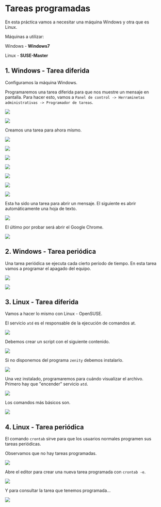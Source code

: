 # Tareas programadas

En esta práctica vamos a necesitar una máquina Windows y otra que es Linux.

Máquinas a utilizar:

Windows - **Windows7**

Linux - **SUSE-Master**

## 1. Windows - Tarea diferida

Configuramos la máquina Windows.

Programaremos una tarea diferida para que nos muestre un mensaje en pantalla. Para hacer esto, vamos a `Panel de control -> Herraminetas administrativas -> Programador de tareas`.

![](./img/1.png)

![](./img/2.png)

Creamos una tarea para ahora mismo.

![](./img/3.png)

![](./img/4.png)

![](./img/5.png)

![](./img/6.png)

![](./img/7.png)

![](./img/8.png)

![](./img/9.png)

Esta ha sido una tarea para abrir un mensaje. El siguiente es abrir automáticamente una hoja de texto.

![](./img/w1.png)

El último por probar será abrir el Google Chrome.

![](./img/w2.png)

## 2. Windows - Tarea periódica

Una tarea periódica se ejecuta cada cierto período de tiempo. En esta tarea vamos a programar el apagado del equipo.

![](./img/11.png)

![](./img/12.png)

## 3. Linux - Tarea diferida

Vamos a hacer lo mismo con Linux - OpenSUSE.

El servicio `atd` es el responsable de la ejecución de comandos at.

![](./img/l1.png)

Debemos crear un script con el siguiente contenido.

![](./img/l2.png)

Si no disponemos del programa `zenity` debemos instalarlo.

![](./img/l3.png)

Una vez instalado, programaremos para cuándo visualizar el archivo. Primero hay que "encender" servicio `atd`.

![](./img/l4.png)

Los comandos más básicos son.

![](./img/l5.png)

## 4. Linux - Tarea periódica

El comando `crontab` sirve para que los usuarios normales programen sus tareas periódicas.

Observamos que no hay tareas programadas.

![](./img/ll1.png)

Abre el editor para crear una nueva tarea programada con `crontab -e`.

![](./img/ll2.png)

Y para consultar la tarea que tenemos programada...

![](./img/ll3.png)
